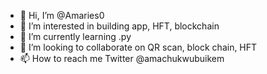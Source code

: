 - 👋 Hi, I’m @Amaries0
- 👀 I’m interested in building app, HFT, blockchain
- 🌱 I’m currently learning .py
- 💞️ I’m looking to collaborate on QR scan, block chain, HFT 
- 📫 How to reach me Twitter @amachukwubuikem


<!---
Amaries0/Amaries0 is a ✨ special ✨ repository because its `README.md` (this file) appears on your GitHub profile.
You can click the Preview link to take a look at your changes.
--->

